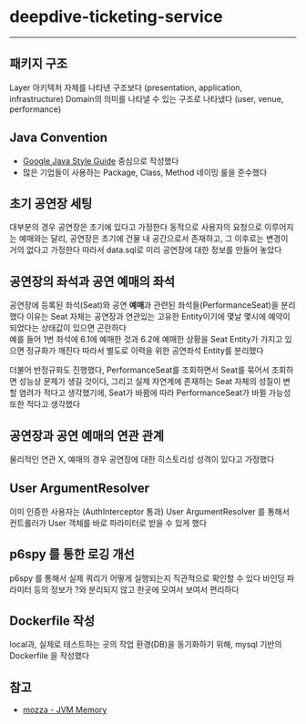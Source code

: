 # deepdive-ticketing-service

---

## 패키지 구조

Layer 아키텍처 자체를 나타낸 구조보다 (presentation, application, infrastructure)
Domain의 의미를 나타낼 수 있는 구조로 나타냈다 (user, venue, performance)

## Java Convention

- [Google Java Style Guide](https://google.github.io/styleguide/javaguide.html) 중심으로 작성했다
- 많은 기업들이 사용하는 Package, Class, Method 네이밍 룰을 준수했다

## 초기 공연장 세팅

대부분의 경우 공연장은 초기에 있다고 가정한다
동적으로 사용자의 요청으로 이루어지는 예매와는 달리, 공연장은 초기에 건물 내 공간으로서 존재하고, 그 이후로는 변경이 거의 없다고 가정한다
따라서 data.sql로 미리 공연장에 대한 정보를 만들어 놓았다

## **공연장의 좌석**과 공연 **예매의 좌석**
공연장에 등록된 좌석(Seat)와 공연 **예매**과 관련된 좌석들(PerformanceSeat)을 분리했다
이유는 Seat 자체는 공연장과 연관있는 고유한 Entity이기에 몇날 몇시에 예약이 되었다는 상태값이 있으면 곤란하다  
예를 들어 1번 좌석에 6.1에 예매한 것과 6.2에 예매한 상황을 Seat Entity가 가지고 있으면 정규화가 깨진다
따라서 별도로 이력을 위한 공연좌석 Entity를 분리했다

더불어 반정규화도 진행했다, PerformanceSeat를 조회하면서 Seat를 묶어서 조회하면 성능상 문제가 생길 것이다,
그리고 실제 자연계에 존재하는 Seat 자체의 성질이 변할 염려가 적다고 생각했기에, 
Seat가 바뀜에 따라 PerformanceSeat가 바뀔 가능성 또한 적다고 생각했다

## 공연장과 공연 예매의 연관 관계

물리적인 연관 X, 예매의 경우 공연장에 대한 히스토리성 성격이 있다고 가정했다

## User ArgumentResolver

이미 인증한 사용자는 (AuthInterceptor 통과) User ArgumentResolver 를 통해서 
컨트롤러가 User 객체를 바로 파라미터로 받을 수 있게 했다 

## p6spy 를 통한 로깅 개선

p6spy 를 통해서 실제 쿼리가 어떻게 실행되는지 직관적으로 확인할 수 있다
바인딩 파라미터 등의 정보가 ?와 분리되지 않고 한곳에 모여서 보여서 편리하다

## Dockerfile 작성
local과, 실제로 테스트하는 곳의 작업 환경(DB)을 동기화하기 위해, 
mysql 기반의 Dockerfile 을 작성했다

## 참고

- [mozza - JVM Memory](https://medium.com/numble-it/jvm-%EB%A9%94%EB%AA%A8%EB%A6%AC-%EA%B4%80%EB%A6%AC-57a97c1f3a82)
